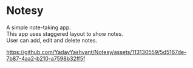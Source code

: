 # Notesy
A simple note-taking app.<br>
This app uses staggered layout to show notes.<br>
User can add, edit and delete notes.


https://github.com/YadavYashvant/Notesy/assets/113130559/5d5167de-7b87-4aa2-b210-a7598b32ff5f

